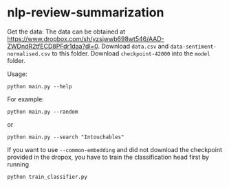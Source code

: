 # nlp-review-summarization

Get the data:
The data can be obtained at https://www.dropbox.com/sh/yzsjwwb698wt546/AAD-ZWDndR2tfECD8PFdr1daa?dl=0.
Download `data.csv` and `data-sentiment-normalised.csv` to this folder.
Download `checkpoint-42000` into the `model` folder.

Usage:
```
python main.py --help
```

For example:
```
python main.py --random
```
or 
```
python main.py --search "Intouchables"
```

If you want to use `--common-embedding` and did not download the checkpoint provided in the dropox, you have to train the classification head first by running
```
python train_classifier.py
```